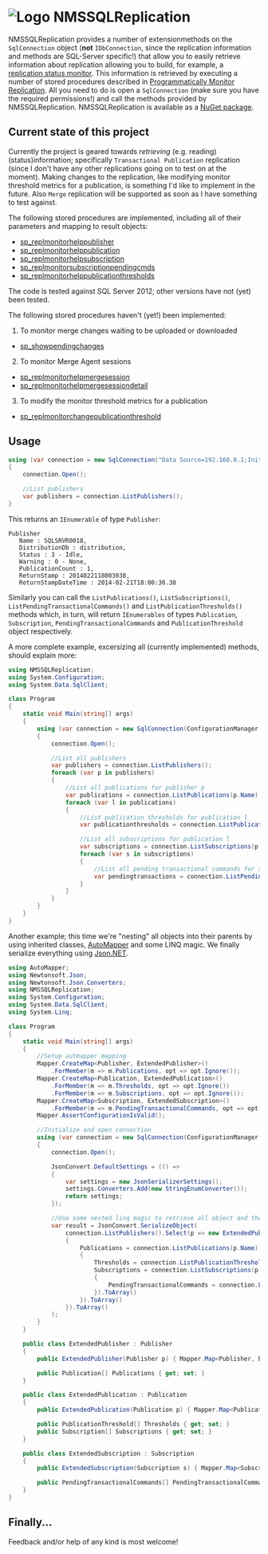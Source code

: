 # ![Logo](https://raw.github.com/RobThree/NMSSQLReplication/master/icon_64.png) NMSSQLReplication

NMSSQLReplication provides a number of extensionmethods on the `SqlConnection` object (**not** `IDbConnection`, since the replication information and methods are SQL-Server specific!) that allow you to easily retrieve information about replication allowing you to build, for example, a [replication status monitor](https://github.com/RobThree/NMSSQLReplication/tree/master/MSSQLReplicationMonitorService). This information is retrieved by executing a number of stored procedures described in [Programmatically Monitor Replication](http://technet.microsoft.com/en-us/library/ms147874.aspx). All you need to do is open a `SqlConnection` (make sure you have the required permissions!) and call the methods provided by NMSSQLReplication. NMSSQLReplication is available as a [NuGet package](https://www.nuget.org/packages/NMSSQLReplication).

## Current state of this project

Currently the project is geared towards *retrieving* (e.g. reading) (status)information; specifically `Transactional Publication` replication (since I don't have any other replications going on to test on at the moment). Making changes to the replication, like modifying monitor threshold metrics for a publication, is something I'd like to implement in the future. Also `Merge` replication will be supported as soon as I have something to test against.

The following stored procedures are implemented, including all of their parameters and mapping to result objects:

* [sp_replmonitorhelppublisher](http://technet.microsoft.com/en-us/library/ms174423.aspx)
* [sp_replmonitorhelppublication](http://technet.microsoft.com/en-us/library/ms186304.aspx)
* [sp_replmonitorhelpsubscription](http://technet.microsoft.com/en-us/library/ms188073.aspx)
* [sp_replmonitorsubscriptionpendingcmds](http://technet.microsoft.com/en-us/library/ms189452.aspx)
* [sp_replmonitorhelppublicationthresholds](http://technet.microsoft.com/en-us/library/ms189442.aspx)

The code is tested against SQL Server 2012; other versions have not (yet) been tested.

The following stored procedures haven't (yet!) been implemented:

1. To monitor merge changes waiting to be uploaded or downloaded
  * [sp_showpendingchanges](http://technet.microsoft.com/en-us/library/ms186795.aspx)
2. To monitor Merge Agent sessions
  * [sp_replmonitorhelpmergesession](http://technet.microsoft.com/en-us/library/ms187726.aspx)
  * [sp_replmonitorhelpmergesessiondetail](http://technet.microsoft.com/en-us/library/ms186970.aspx)
3. To modify the monitor threshold metrics for a publication
  * [sp_replmonitorchangepublicationthreshold](http://technet.microsoft.com/en-us/library/ms176085.aspx)

## Usage

```c#
using (var connection = new SqlConnection("Data Source=192.168.0.1;Initial Catalog=distribution;Integrated Security=SSPI;"))
{
    connection.Open();

    //List publishers
    var publishers = connection.ListPublishers();
}
````

This returns an `IEnumerable` of type `Publisher`:
```
Publisher
   Name : SQLSRVR0018,
   DistributionDb : distribution,
   Status : 3 - Idle,
   Warning : 0 - None,
   PublicationCount : 1,
   ReturnStamp : 2014022118003038,
   ReturnStampDateTime : 2014-02-21T18:00:30.38
````

Similarly you can call the `ListPublications()`, `ListSubscriptions()`, `ListPendingTransactionalCommands()` and `ListPublicationThresholds()` methods which, in turn, will return `IEnumerables` of types `Publication`, `Subscription`, `PendingTransactionalCommands` and `PublicationThreshold` object respectively.

A more complete example, excersizing all (currently implemented) methods, should explain more:

```c#
using NMSSQLReplication;
using System.Configuration;
using System.Data.SqlClient;

class Program
{
    static void Main(string[] args)
    {
        using (var connection = new SqlConnection(ConfigurationManager.ConnectionStrings["mssql4"].ConnectionString))
        {
            connection.Open();

            //List all publishers
            var publishers = connection.ListPublishers();
            foreach (var p in publishers)
            {
                //List all publications for publisher p
                var publications = connection.ListPublications(p.Name);
                foreach (var l in publications)
                {
                    //List publication thresholds for publication l
                    var publicationthresholds = connection.ListPublicationThresholds(p.Name, l.PublisherDb, l.Name);

                    //List all subscriptions for publication l
                    var subscriptions = connection.ListSubscriptions(p.Name, filterpublicationtype: l.PublicationType);
                    foreach (var s in subscriptions)
                    {
                        //List all pending transactional commands for subscription s
                        var pendingtransactions = connection.ListPendingTransactionalCommands(p.Name, l.PublisherDb, l.Name, s.Subscriber, s.SubscriberDb, (SubscriptionType)s.Subtype);
                    }
                }
            }
        }
    }
}
````

Another example; this time we're "nesting" all objects into their parents by using inherited classes, [AutoMapper](https://github.com/AutoMapper/AutoMapper) and some LINQ magic. We finally serialize everything using [Json.NET](http://james.newtonking.com/json).

```c#
using AutoMapper;
using Newtonsoft.Json;
using Newtonsoft.Json.Converters;
using NMSSQLReplication;
using System.Configuration;
using System.Data.SqlClient;
using System.Linq;

class Program
{
    static void Main(string[] args)
    {
        //Setup autmapper mapping
        Mapper.CreateMap<Publisher, ExtendedPublisher>()
            .ForMember(m => m.Publications, opt => opt.Ignore());
        Mapper.CreateMap<Publication, ExtendedPublication>()
            .ForMember(m => m.Thresholds, opt => opt.Ignore())
            .ForMember(m => m.Subscriptions, opt => opt.Ignore());
        Mapper.CreateMap<Subscription, ExtendedSubscription>()
            .ForMember(m => m.PendingTransactionalCommands, opt => opt.Ignore());
        Mapper.AssertConfigurationIsValid();

        //Initialize and open connection
        using (var connection = new SqlConnection(ConfigurationManager.ConnectionStrings["myserver"].ConnectionString))
        {
            connection.Open();

            JsonConvert.DefaultSettings = (() =>
            {
                var settings = new JsonSerializerSettings();
                settings.Converters.Add(new StringEnumConverter());
                return settings;
            });

            //Use some nested linq magic to retrieve all object and then use Json.NET to serialize the entire graph into result
            var result = JsonConvert.SerializeObject(
                connection.ListPublishers().Select(p => new ExtendedPublisher(p)
                {
                    Publications = connection.ListPublications(p.Name).Select(l => new ExtendedPublication(l)
                    {
                        Thresholds = connection.ListPublicationThresholds(p.Name, l.PublisherDb, l.Name).ToArray(),
                        Subscriptions = connection.ListSubscriptions(p.Name, filterpublicationtype: l.PublicationType).Select(s => new ExtendedSubscription(s)
                        {
                            PendingTransactionalCommands = connection.ListPendingTransactionalCommands(p.Name, l.PublisherDb, l.Name, s.Subscriber, s.SubscriberDb, (SubscriptionType)s.Subtype).ToArray()
                        }).ToArray()
                    }).ToArray()
                }).ToArray()
            );
        }
    }

    public class ExtendedPublisher : Publisher
    {
        public ExtendedPublisher(Publisher p) { Mapper.Map<Publisher, ExtendedPublisher>(p, this); }

        public Publication[] Publications { get; set; }
    }

    public class ExtendedPublication : Publication
    {
        public ExtendedPublication(Publication p) { Mapper.Map<Publication, ExtendedPublication>(p, this); }

        public PublicationThreshold[] Thresholds { get; set; }
        public Subscription[] Subscriptions { get; set; }
    }

    public class ExtendedSubscription : Subscription
    {
        public ExtendedSubscription(Subscription s) { Mapper.Map<Subscription, ExtendedSubscription>(s, this); }

        public PendingTransactionalCommands[] PendingTransactionalCommands { get; set; }
    }
}
````

## Finally...

Feedback and/or help of any kind is most welcome!
